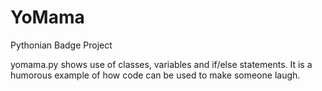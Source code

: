 # YoMama
Pythonian Badge Project

yomama.py shows use of classes, variables and if/else statements.
It is a humorous example of how code can be used to make someone laugh.
